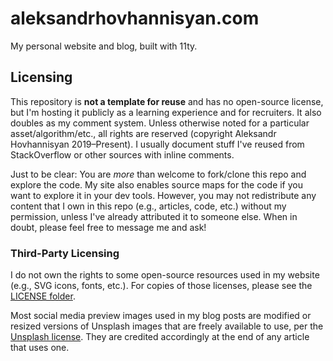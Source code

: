# aleksandrhovhannisyan.com

My personal website and blog, built with 11ty.

## Licensing

This repository is **not a template for reuse** and has no open-source license, but I'm hosting it publicly as a learning experience and for recruiters. It also doubles as my comment system. Unless otherwise noted for a particular asset/algorithm/etc., all rights are reserved (copyright Aleksandr Hovhannisyan 2019–Present). I usually document stuff I've reused from StackOverflow or other sources with inline comments.

Just to be clear: You are *more* than welcome to fork/clone this repo and explore the code. My site also enables source maps for the code if you want to explore it in your dev tools. However, you may not redistribute any content that I own in this repo (e.g., articles, code, etc.) without my permission, unless I've already attributed it to someone else. When in doubt, please feel free to message me and ask!

### Third-Party Licensing

I do not own the rights to some open-source resources used in my website (e.g., SVG icons, fonts, etc.). For copies of those licenses, please see the [LICENSE folder](/src/_licenses/).

Most social media preview images used in my blog posts are modified or resized versions of Unsplash images that are freely available to use, per the [Unsplash license](https://unsplash.com/license). They are credited accordingly at the end of any article that uses one.
